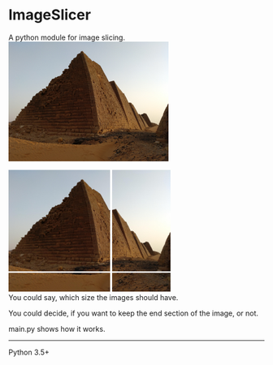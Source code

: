 # ImageSlicer
A python module for image slicing.  
<img src="example.jpg" width="315">  
  
<img src="slice_image/0001_example.jpg" width="200" height="200"> <img src="slice_image/0002_example.jpg" width="115" height="200">  
<img src="slice_image/0003_example.jpg" width="200" height="37"> <img src="slice_image/0004_example.jpg" width="115" height="37">  
You could say, which size the images should have.  

You could decide, if you want to keep the end section of the image, or not.  

main.py shows how it works.  

---
Python 3.5+

